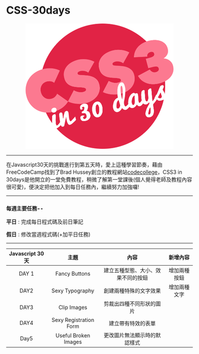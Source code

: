 # CSS-30days


<div align=center><img src="CSS30_Logo.png" width="400px"></div>

---

在Javascript30天的挑戰進行到第五天時，愛上這種學習節奏，藉由FreeCodeCamp找到了Brad Hussey創立的教程網站[codecollege](https://codecollege.ca/)，CSS3 in 30days是他開立的一堂免費教程，稍微了解第一堂課後(個人覺得老師及教程內容很可愛)，便決定把他加入到每日任務內，繼續努力加強囉!

---


### `每週主要任務--`

**平日** : 完成每日程式碼及前日筆記 

**假日** : 修改當週程式碼(+加平日任務)


---


| Javascript 30天   |        主題         |                 內容                    |                     新增內容                    |
|:--:|:--:|:--:|:--:|
|       DAY 1       |  Fancy Buttons | 建立五種型態、大小、效果不同的按鈕 | 增加兩種按鈕 |
|       DAY2        | Sexy Typography | 創建兩種特殊的文字效果 | 增加兩種文字 |
|       DAY3        | Clip Images | 剪裁出四種不同形狀的圖片||
|       DAY4        | Sexy Registration Form | 建立帶有特效的表單 ||
|       Day5        | Useful Broken Images | 更改圖片無法顯示時的默認樣式 ||